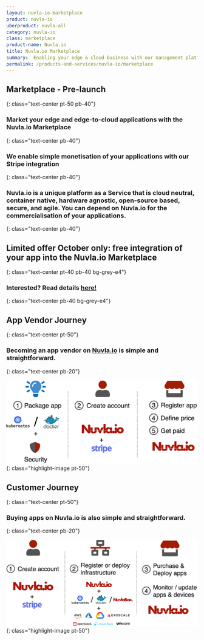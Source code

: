 ```yaml
---
layout: nuvla-io-marketplace
product: nuvla-io
uberproduct: nuvla-all
category: nuvla-io
class: marketplace
product-name: Nuvla.io
title: Nuvla.io Marketplace
summary:  Enabling your edge & cloud business with our management platform as a service.
permalink: /products-and-services/nuvla-io/marketplace
---
```


## Marketplace - Pre-launch
{: class="text-center pt-50 pb-40"}

### **Market your edge and edge-to-cloud applications with the Nuvla.io Marketplace**
{: class="text-center pb-40"}

### We enable simple monetisation of your applications with our Stripe integration
{: class="text-center pb-40"}


### Nuvla.io is a unique platform as a Service that is **cloud neutral**, **container native**, **hardware agnostic**, **open-source** based, **secure**, and **agile**. You can depend on Nuvla.io for the **commercialisation of your applications**.
{: class="text-center pb-40"}


## Limited offer October only: free integration of your app into the Nuvla.io Marketplace 
{: class="text-center pt-40 pb-40 bg-grey-e4"}
### Interested? Read details [here!](#integration)
{: class="text-center pb-40 bg-grey-e4"}

## App Vendor Journey
{: class="text-center pt-50"}

### Becoming an app vendor on [Nuvla.io](/products-and-services/nuvla-io/overview) is simple and straightforward.
{: class="text-center pb-20"}

![vendor journey](/img/page-product/products/vendor-journey.png)
{: class="highlight-image pt-50"}

## Customer Journey
{: class="text-center pt-50"}

### Buying apps on Nuvla.io is also simple and straightforward.
{: class="text-center pb-20"}

![customer journey](/img/page-product/products/customer-journey.png)
{: class="highlight-image pt-50"}
